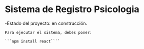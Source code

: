<h1> Sistema de Registro Psicologia </h1>
  -Estado del proyecto: en construcción.

    Para ejecutar el sistema, debes poner:

    ```npm install react````

